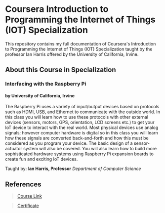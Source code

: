 # Coursera Introduction to Programming the Internet of Things (IOT) Specialization
 
<p> This repository contains my full documentation of Coursera's Introduction to Programming the Internet of Things (IOT) Specialization taught by the professor Ian Harris offered by the University of California, Irvine.</p>

<h2> About this Course in  Specialization </h2>
<h3> Interfacing with the Raspberry Pi</h3>
<h4>by University of California, Irvine</h4>

<p> The Raspberry Pi uses a variety of input/output devices based on protocols such as HDMI, USB, and Ethernet to communicate with the outside world. In this class you will learn how to use these protocols with other external devices (sensors, motors, GPS, orientation, LCD screens etc.) to get your IoT device to interact with the real world. Most physical devices use analog signals;  however computer hardware is digital so in this class you will learn how these signals are converted back-and-forth and how this must be considered as you program your device. The basic design of a sensor-actuator system will also be covered. You will also learn how to build more sophisticated hardware systems using Raspberry Pi expansion boards to create fun and exciting IoT devices.</p>
 
Taught by:  I**an Harris, Professor**
*Department of Computer Science*
 
 
## References
> [Course Link](https://coursera.org/share/e625b6216bc36a791306d54edfef95b7)

> [Certificate](https://github.com/Ashleshk/Coursera-Introduction-to-Programming-the-Internet-of-Things--IOT--Specialization/blob/master/Course-5%20Interfacing%20with%20Raspberry%20Pi.pdf)

